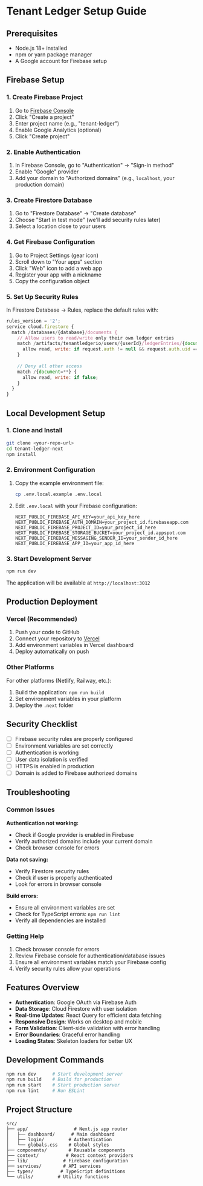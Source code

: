 # Tenant Ledger Setup Guide

## Prerequisites

- Node.js 18+ installed
- npm or yarn package manager
- A Google account for Firebase setup

## Firebase Setup

### 1. Create Firebase Project

1. Go to [Firebase Console](https://console.firebase.google.com/)
2. Click "Create a project"
3. Enter project name (e.g., "tenant-ledger")
4. Enable Google Analytics (optional)
5. Click "Create project"

### 2. Enable Authentication

1. In Firebase Console, go to "Authentication" → "Sign-in method"
2. Enable "Google" provider
3. Add your domain to "Authorized domains" (e.g., `localhost`, your production domain)

### 3. Create Firestore Database

1. Go to "Firestore Database" → "Create database"
2. Choose "Start in test mode" (we'll add security rules later)
3. Select a location close to your users

### 4. Get Firebase Configuration

1. Go to Project Settings (gear icon)
2. Scroll down to "Your apps" section
3. Click "Web" icon to add a web app
4. Register your app with a nickname
5. Copy the configuration object

### 5. Set Up Security Rules

In Firestore Database → Rules, replace the default rules with:

```javascript
rules_version = '2';
service cloud.firestore {
  match /databases/{database}/documents {
    // Allow users to read/write only their own ledger entries
    match /artifacts/tenantledgerio/users/{userId}/ledgerEntries/{document} {
      allow read, write: if request.auth != null && request.auth.uid == userId;
    }
    
    // Deny all other access
    match /{document=**} {
      allow read, write: if false;
    }
  }
}
```

## Local Development Setup

### 1. Clone and Install

```bash
git clone <your-repo-url>
cd tenant-ledger-next
npm install
```

### 2. Environment Configuration

1. Copy the example environment file:
   ```bash
   cp .env.local.example .env.local
   ```

2. Edit `.env.local` with your Firebase configuration:
   ```env
   NEXT_PUBLIC_FIREBASE_API_KEY=your_api_key_here
   NEXT_PUBLIC_FIREBASE_AUTH_DOMAIN=your_project_id.firebaseapp.com
   NEXT_PUBLIC_FIREBASE_PROJECT_ID=your_project_id_here
   NEXT_PUBLIC_FIREBASE_STORAGE_BUCKET=your_project_id.appspot.com
   NEXT_PUBLIC_FIREBASE_MESSAGING_SENDER_ID=your_sender_id_here
   NEXT_PUBLIC_FIREBASE_APP_ID=your_app_id_here
   ```

### 3. Start Development Server

```bash
npm run dev
```

The application will be available at `http://localhost:3012`

## Production Deployment

### Vercel (Recommended)

1. Push your code to GitHub
2. Connect your repository to [Vercel](https://vercel.com)
3. Add environment variables in Vercel dashboard
4. Deploy automatically on push

### Other Platforms

For other platforms (Netlify, Railway, etc.):
1. Build the application: `npm run build`
2. Set environment variables in your platform
3. Deploy the `.next` folder

## Security Checklist

- [ ] Firebase security rules are properly configured
- [ ] Environment variables are set correctly
- [ ] Authentication is working
- [ ] User data isolation is verified
- [ ] HTTPS is enabled in production
- [ ] Domain is added to Firebase authorized domains

## Troubleshooting

### Common Issues

**Authentication not working:**
- Check if Google provider is enabled in Firebase
- Verify authorized domains include your current domain
- Check browser console for errors

**Data not saving:**
- Verify Firestore security rules
- Check if user is properly authenticated
- Look for errors in browser console

**Build errors:**
- Ensure all environment variables are set
- Check for TypeScript errors: `npm run lint`
- Verify all dependencies are installed

### Getting Help

1. Check browser console for errors
2. Review Firebase console for authentication/database issues
3. Ensure all environment variables match your Firebase config
4. Verify security rules allow your operations

## Features Overview

- **Authentication**: Google OAuth via Firebase Auth
- **Data Storage**: Cloud Firestore with user isolation
- **Real-time Updates**: React Query for efficient data fetching
- **Responsive Design**: Works on desktop and mobile
- **Form Validation**: Client-side validation with error handling
- **Error Boundaries**: Graceful error handling
- **Loading States**: Skeleton loaders for better UX

## Development Commands

```bash
npm run dev      # Start development server
npm run build    # Build for production
npm run start    # Start production server
npm run lint     # Run ESLint
```

## Project Structure

```
src/
├── app/                 # Next.js app router
│   ├── dashboard/      # Main dashboard
│   ├── login/         # Authentication
│   └── globals.css    # Global styles
├── components/        # Reusable components
├── context/          # React context providers
├── lib/             # Firebase configuration
├── services/        # API services
├── types/          # TypeScript definitions
└── utils/         # Utility functions
```